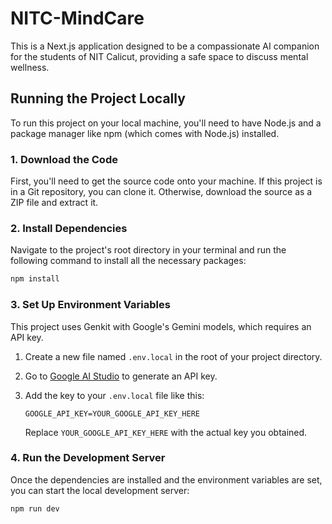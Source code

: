 # NITC-MindCare

This is a Next.js application designed to be a compassionate AI companion for the students of NIT Calicut, providing a safe space to discuss mental wellness.

## Running the Project Locally

To run this project on your local machine, you'll need to have Node.js and a package manager like npm (which comes with Node.js) installed.

### 1. Download the Code

First, you'll need to get the source code onto your machine. If this project is in a Git repository, you can clone it. Otherwise, download the source as a ZIP file and extract it.

### 2. Install Dependencies

Navigate to the project's root directory in your terminal and run the following command to install all the necessary packages:

```bash
npm install
```

### 3. Set Up Environment Variables

This project uses Genkit with Google's Gemini models, which requires an API key.

1.  Create a new file named `.env.local` in the root of your project directory.
2.  Go to [Google AI Studio](https://aistudio.google.com/app/apikey) to generate an API key.
3.  Add the key to your `.env.local` file like this:

    ```
    GOOGLE_API_KEY=YOUR_GOOGLE_API_KEY_HERE
    ```

    Replace `YOUR_GOOGLE_API_KEY_HERE` with the actual key you obtained.

### 4. Run the Development Server

Once the dependencies are installed and the environment variables are set, you can start the local development server:

```bash
npm run dev
```
